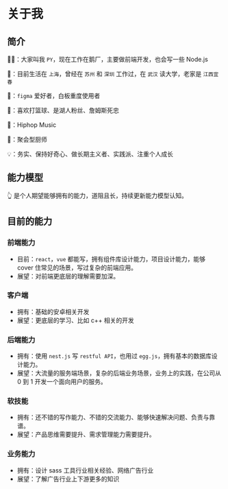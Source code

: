 <script setup>
import FigmaContainer from '/components/FigmaContainer.vue'
</script>

# 关于我

## 简介

🧑‍💻：大家叫我 `PY`，现在工作在鹅厂，主要做前端开发，也会写一些 Node.js

🏢：目前生活在 `上海`，曾经在 `苏州` 和 `深圳` 工作过，在 `武汉` 读大学，老家是 `江西宜春`

🎨：`figma` 爱好者，白板重度使用者

🏀：喜欢打篮球、是湖人粉丝、詹姆斯死忠

🎵：Hiphop Music

🍳：聚会型厨师

💡：务实、保持好奇心、做长期主义者、实践派、注重个人成长

## 能力模型

<FigmaContainer url="https://www.figma.com/file/E2utI9rEseFTc7tJ3Bbl9o/blog?type=whiteboard&node-id=2198-1380&t=etTZ3dzajSasZUJz-4"/>

👆 是个人期望能够拥有的能力，道阻且长，持续更新能力模型认知。

## 目前的能力

### 前端能力

- 目前：`react`，`vue` 都能写，拥有组件库设计能力，项目设计能力，能够 cover 住常见的场景，写过复杂的前端应用。
- 展望：对前端更底层的理解需要加深。

### 客户端

- 拥有：基础的安卓相关开发
- 展望：更底层的学习、比如 c++ 相关的开发

### 后端能力

- 拥有：使用 `nest.js` 写 `restful API`，也用过 `egg.js`，拥有基本的数据库设计能力。
- 展望：大流量的服务端场景，复杂的后端业务场景，业务上的实践，在公司从 0 到 1 开发一个面向用户的服务。

### 软技能

- 拥有：还不错的写作能力、不错的交流能力、能够快速解决问题、负责与靠谱。
- 展望：产品思维需要提升、需求管理能力需要提升。

### 业务能力

- 拥有：设计 sass 工具行业相关经验、网络广告行业
- 展望：了解广告行业上下游更多的知识
